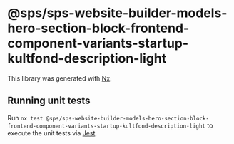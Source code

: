 # @sps/sps-website-builder-models-hero-section-block-frontend-component-variants-startup-kultfond-description-light

This library was generated with [Nx](https://nx.dev).

## Running unit tests

Run `nx test @sps/sps-website-builder-models-hero-section-block-frontend-component-variants-startup-kultfond-description-light` to execute the unit tests via [Jest](https://jestjs.io).
